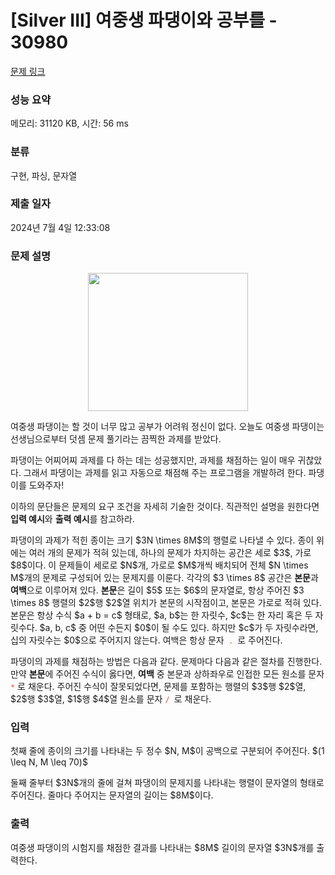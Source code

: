 # [Silver III] 여중생 파댕이와 공부를 - 30980 

[문제 링크](https://www.acmicpc.net/problem/30980) 

### 성능 요약

메모리: 31120 KB, 시간: 56 ms

### 분류

구현, 파싱, 문자열

### 제출 일자

2024년 7월 4일 12:33:08

### 문제 설명

<p style="text-align: center;"><img alt="" src="" style="height: 221px; width: 256px;"></p>

<p>여중생 파댕이는 할 것이 너무 많고 공부가 어려워 정신이 없다. 오늘도 여중생 파댕이는 선생님으로부터 덧셈 문제 풀기라는 끔찍한 과제를 받았다.</p>

<p>파댕이는 어찌어찌 과제를 다 하는 데는 성공했지만, 과제를 채점하는 일이 매우 귀찮았다. 그래서 파댕이는 과제를 읽고 자동으로 채점해 주는 프로그램을 개발하려 한다. 파댕이를 도와주자!</p>

<p>이하의 문단들은 문제의 요구 조건을 자세히 기술한 것이다. 직관적인 설명을 원한다면 <strong>입력 예시</strong>와 <strong>출력 예시</strong>를 참고하라.</p>

<p>파댕이의 과제가 적힌 종이는 크기 $3N \times 8M$의 행렬로 나타낼 수 있다. 종이 위에는 여러 개의 문제가 적혀 있는데, 하나의 문제가 차지하는 공간은 세로 $3$, 가로 $8$이다. 이 문제들이 세로로 $N$개, 가로로 $M$개씩 배치되어 전체 $N \times M$개의 문제로 구성되어 있는 문제지를 이룬다. 각각의 $3 \times 8$ 공간은 <strong>본문</strong>과 <strong>여백</strong>으로 이루어져 있다. <strong>본문</strong>은 길이 $5$ 또는 $6$의 문자열로, 항상 주어진 $3 \times 8$ 행렬의 $2$행 $2$열 위치가 본문의 시작점이고, 본문은 가로로 적혀 있다. 본문은 항상 수식 $a + b = c$ 형태로, $a, b$는 한 자릿수, $c$는 한 자리 혹은 두 자릿수다. $a, b, c$ 중 어떤 수든지 $0$이 될 수도 있다. 하지만 $c$가 두 자릿수라면, 십의 자릿수는 $0$으로 주어지지 않는다. 여백은 항상 문자<code> <span style="color:#e74c3c;">. </span></code>로 주어진다.</p>

<p>파댕이의 과제를 채점하는 방법은 다음과 같다. 문제마다 다음과 같은 절차를 진행한다. 만약 <strong>본문</strong>에 주어진 수식이 옳다면, <strong>여백</strong> 중 본문과 상하좌우로 인접한 모든 원소를 문자 <code><span style="color:#e74c3c;">*</span></code> 로 채운다. 주어진 수식이 잘못되었다면, 문제를 포함하는 행렬의 $3$행 $2$열, $2$행 $3$열, $1$행 $4$열 원소를 문자 <span style="color:#e74c3c;"><code>/ </code></span>로 채운다.</p>

### 입력 

 <p>첫째 줄에 종이의 크기를 나타내는 두 정수 $N, M$이 공백으로 구분되어 주어진다. $(1 \leq N, M \leq 70)$</p>

<p>둘째 줄부터 $3N$개의 줄에 걸쳐 파댕이의 문제지를 나타내는 행렬이 문자열의 형태로 주어진다. 줄마다 주어지는 문자열의 길이는 $8M$이다.</p>

### 출력 

 <p>여중생 파댕이의 시험지를 채점한 결과를 나타내는 $8M$ 길이의 문자열 $3N$개를 출력한다.</p>

